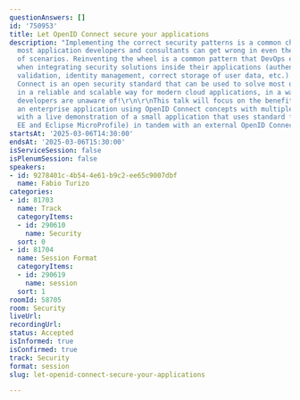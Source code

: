 ```yaml
---
questionAnswers: []
id: '750953'
title: Let OpenID Connect secure your applications
description: "Implementing the correct security patterns is a common challenge that
  most application developers and consultants can get wrong in even the most common
  of scenarios. Reinventing the wheel is a common pattern that DevOps engineers do
  when integrating security solutions inside their applications (authentication, password
  validation, identity management, correct storage of user data, etc.).\r\nOpenID
  Connect is an open security standard that can be used to solve most of these concerns
  in a reliable and scalable way for modern cloud applications, in a way that most
  developers are unaware of!\r\n\r\nThis talk will focus on the benefits of securing
  an enterprise application using OpenID Connect concepts with multiple Java Framworks,
  with a live demonstration of a small application that uses standard frameworks (Jakarta
  EE and Eclipse MicroProfile) in tandem with an external OpenID Connect provider."
startsAt: '2025-03-06T14:30:00'
endsAt: '2025-03-06T15:30:00'
isServiceSession: false
isPlenumSession: false
speakers:
- id: 9278401c-4b54-4e61-b9c2-ee65c9007dbf
  name: Fabio Turizo
categories:
- id: 81703
  name: Track
  categoryItems:
  - id: 290610
    name: Security
  sort: 0
- id: 81704
  name: Session Format
  categoryItems:
  - id: 290619
    name: session
  sort: 1
roomId: 58705
room: Security
liveUrl:
recordingUrl:
status: Accepted
isInformed: true
isConfirmed: true
track: Security
format: session
slug: let-openid-connect-secure-your-applications

---
```

